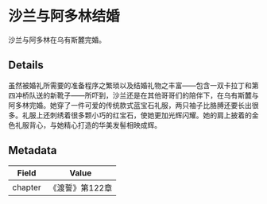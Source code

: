 # 沙兰与阿多林结婚
沙兰与阿多林在乌有斯麓完婚。

## Details
虽然被婚礼所需要的准备程序之繁琐以及结婚礼物之丰富——包含一双卡拉丁和第四冲桥队送的新靴子——所吓到，沙兰还是在其他哥哥们的陪伴下，在乌有斯麓与阿多林完婚。她穿了一件可爱的传统款式蓝宝石礼服，两只袖子比胳膊还要长出很多。礼服上还刺绣着很多颗小巧的红宝石，使她更加光辉闪耀。她的肩上披着的金色礼服背心，与她精心打造的华美发髻相映成辉。

## Metadata
| Field | Value |
| ----- | ----- |
| chapter | 《渡誓》第122章 |
